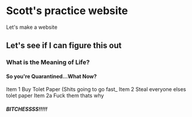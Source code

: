 # Scott's practice website
Let's make a website
## Let's see if I can figure this out

### What is the Meaning of Life?


#### So you're Quarantined...What Now?
Item 1 Buy Tolet Paper (Shits going to go fast_
Item 2 Steal everyone elses tolet paper
Item 2a Fuck them thats why 


##### BITCHESSSS!!!!!
